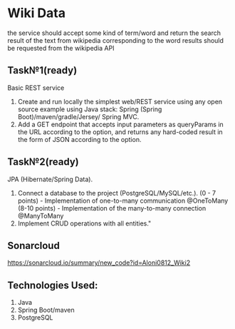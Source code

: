 # Wiki Data
the service should accept some kind of term/word and return the search result of the text from wikipedia corresponding to the word
results should be requested from the wikipedia API
## Task№1(ready)
Basic REST service 
1. Create and run locally the simplest web/REST service using any open source example using Java stack: Spring (Spring Boot)/maven/gradle/Jersey/ Spring MVC. 
2. Add a GET endpoint that accepts input parameters as queryParams in the URL according to the option, and returns any hard-coded result in the form of JSON according to the option.
## Task№2(ready)
JPA (Hibernate/Spring Data).
1. Connect a database to the project (PostgreSQL/MySQL/etc.).
(0 - 7 points) - Implementation of one-to-many communication @OneToMany
(8-10 points) - Implementation of the many-to-many connection @ManyToMany
2. Implement CRUD operations with all entities."
## Sonarcloud
https://sonarcloud.io/summary/new_code?id=Aloni0812_Wiki2
## Technologies Used:
1. Java
2. Spring Boot/maven
3. PostgreSQL
